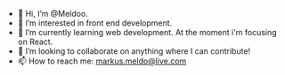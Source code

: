 - 👋 Hi, I’m @Meldoo.
- 👀 I’m interested in front end development.
- 🌱 I’m currently learning web development. At the moment i'm focusing on React.
- 💞️ I’m looking to collaborate on anything where I can contribute!
- 📫 How to reach me: markus.meldo@live.com

<!---
Meldoo/Meldoo is a ✨ special ✨ repository because its `README.md` (this file) appears on your GitHub profile.
You can click the Preview link to take a look at your changes.
--->
